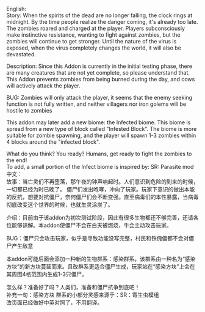 English:<br/>
Story: When the spirits of the dead are no longer falling, the clock rings at midnight. By the time people realize the danger coming, it's already too late.
The zombies roared and charged at the player. Players subconsciously make instinctive resistance, wanting to fight against zombies, but the zombies will continue to get stronger. Until the nature of the virus is exposed, when the virus completely changes the world, it will also be devastated.

Description: Since this Addon is currently in the initial testing phase, there are many creatures that are not yet complete, so please understand that. This Addon prevents zombies from being burned during the day, and cows will actively attack the player.

BUG: Zombies will only attack the player, it seems that the enemy seeking function is not fully written, and neither villagers nor iron golems will be hostile to zombies

This addon may later add a new biome: the Infected biome. This biome is spread from a new type of block called "Infested Block". The biome is more suitable for zombie spawning, and the player will spawn 1-3 zombies within 4 blocks around the "infected block".

What do you think? You ready? Humans, get ready to fight the zombies to the end!<br/>
To add, a small portion of the Infect biome is inspired by: SR: Parasite mod<br/>
中文：<br/>
故事：当亡灵们不再堕落，那午夜的钟声响起时。人们意识到危险的到来的时候，一切都已经为时已晚了。
僵尸们发出咆哮，冲向了玩家。玩家下意识的做出本能的反抗，想要对抗僵尸，奈何僵尸们会不断变强。直至病毒们的本性暴露，当病毒彻底改变这个世界的时候，也就生灵涂炭了。

介绍：目前由于该addon为初次测试阶段，因此有很多生物都还不够完善，还请各位能够谅解。本addon使僵尸不会在白天被燃烧，牛会主动攻击玩家。

BUG：僵尸只会攻击玩家，似乎是寻敌功能没写完整，村民和铁傀儡都不会对僵尸产生敌意

本addon可能后面会添加一种新的生物群系：感染群系。该群系由一种名为“感染方块”的新方块蔓延而来。且改群系更适合僵尸生成，玩家站在“感染方块”上会在其周围4格范围内生成1-3只僵尸。

怎么样？准备好了吗？人类们，准备和僵尸抗争到底吧！<br/>
补充一句：感染方块 群系的小部分灵感来源于：SR：寄生虫模组<br/>
改页面已经做好中英对照了，不用翻译。
